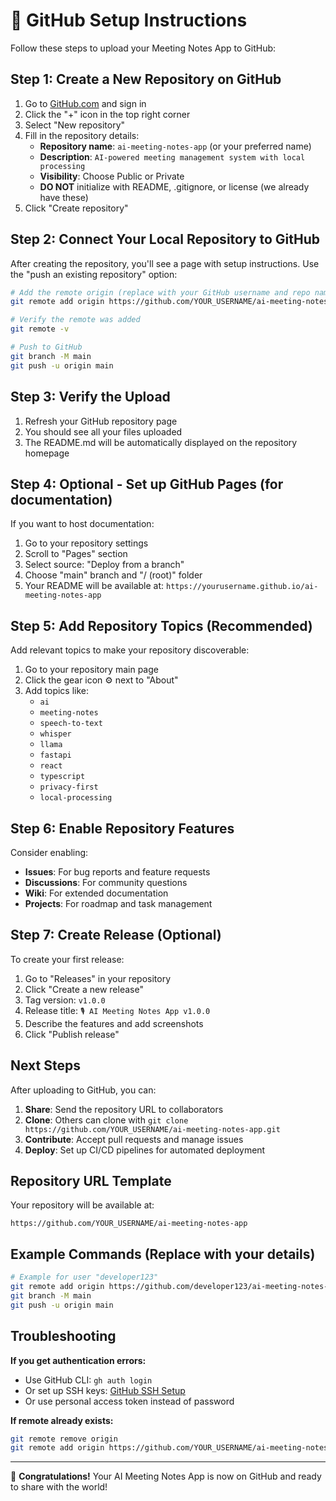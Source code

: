 # 🚀 GitHub Setup Instructions

Follow these steps to upload your Meeting Notes App to GitHub:

## Step 1: Create a New Repository on GitHub

1. Go to [GitHub.com](https://github.com) and sign in
2. Click the "+" icon in the top right corner
3. Select "New repository"
4. Fill in the repository details:
   - **Repository name**: `ai-meeting-notes-app` (or your preferred name)
   - **Description**: `AI-powered meeting management system with local processing`
   - **Visibility**: Choose Public or Private
   - **DO NOT** initialize with README, .gitignore, or license (we already have these)
5. Click "Create repository"

## Step 2: Connect Your Local Repository to GitHub

After creating the repository, you'll see a page with setup instructions. Use the "push an existing repository" option:

```bash
# Add the remote origin (replace with your GitHub username and repo name)
git remote add origin https://github.com/YOUR_USERNAME/ai-meeting-notes-app.git

# Verify the remote was added
git remote -v

# Push to GitHub
git branch -M main
git push -u origin main
```

## Step 3: Verify the Upload

1. Refresh your GitHub repository page
2. You should see all your files uploaded
3. The README.md will be automatically displayed on the repository homepage

## Step 4: Optional - Set up GitHub Pages (for documentation)

If you want to host documentation:

1. Go to your repository settings
2. Scroll to "Pages" section
3. Select source: "Deploy from a branch"
4. Choose "main" branch and "/ (root)" folder
5. Your README will be available at: `https://yourusername.github.io/ai-meeting-notes-app`

## Step 5: Add Repository Topics (Recommended)

Add relevant topics to make your repository discoverable:

1. Go to your repository main page
2. Click the gear icon ⚙️ next to "About"
3. Add topics like:
   - `ai`
   - `meeting-notes`
   - `speech-to-text`
   - `whisper`
   - `llama`
   - `fastapi`
   - `react`
   - `typescript`
   - `privacy-first`
   - `local-processing`

## Step 6: Enable Repository Features

Consider enabling:
- **Issues**: For bug reports and feature requests
- **Discussions**: For community questions
- **Wiki**: For extended documentation
- **Projects**: For roadmap and task management

## Step 7: Create Release (Optional)

To create your first release:

1. Go to "Releases" in your repository
2. Click "Create a new release"
3. Tag version: `v1.0.0`
4. Release title: `🎙️ AI Meeting Notes App v1.0.0`
5. Describe the features and add screenshots
6. Click "Publish release"

## Next Steps

After uploading to GitHub, you can:

1. **Share**: Send the repository URL to collaborators
2. **Clone**: Others can clone with `git clone https://github.com/YOUR_USERNAME/ai-meeting-notes-app.git`
3. **Contribute**: Accept pull requests and manage issues
4. **Deploy**: Set up CI/CD pipelines for automated deployment

## Repository URL Template

Your repository will be available at:
```
https://github.com/YOUR_USERNAME/ai-meeting-notes-app
```

## Example Commands (Replace with your details)

```bash
# Example for user "developer123"
git remote add origin https://github.com/developer123/ai-meeting-notes-app.git
git branch -M main
git push -u origin main
```

## Troubleshooting

**If you get authentication errors:**
- Use GitHub CLI: `gh auth login`
- Or set up SSH keys: [GitHub SSH Setup](https://docs.github.com/en/authentication/connecting-to-github-with-ssh)
- Or use personal access token instead of password

**If remote already exists:**
```bash
git remote remove origin
git remote add origin https://github.com/YOUR_USERNAME/ai-meeting-notes-app.git
```

---

🎉 **Congratulations!** Your AI Meeting Notes App is now on GitHub and ready to share with the world!